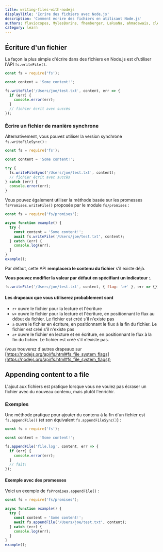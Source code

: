 ```yaml
---
title: writing-files-with-nodejs
displayTitle: 'Écrire des fichiers avec Node.js'
description: 'Comment écrire des fichiers en utilisant Node.js'
authors: flaviocopes, MylesBorins, fhemberger, LaRuaNa, ahmadawais, clean99, ovflowd
category: learn
---
```


## Écriture d'un fichier

La façon la plus simple d'écrire dans des fichiers en Node.js est d'utiliser l'API `fs.writeFile()`.

```js
const fs = require('fs');

const content = 'Some content!';

fs.writeFile('/Users/joe/test.txt', content, err => {
  if (err) {
    console.error(err);
  }
  // fichier écrit avec succès
});
```

### Écrire un fichier de manière synchrone

Alternativement, vous pouvez utiliser la version synchrone `fs.writeFileSync()` :

```js
const fs = require('fs');

const content = 'Some content!';

try {
  fs.writeFileSync('/Users/joe/test.txt', content);
  // fichier écrit avec succès
} catch (err) {
  console.error(err);
}
```

Vous pouvez également utiliser la méthode basée sur les promesses `fsPromises.writeFile()` proposée par le module `fs/promises` :

```js
const fs = require('fs/promises');

async function example() {
  try {
    const content = 'Some content!';
    await fs.writeFile('/Users/joe/test.txt', content);
  } catch (err) {
    console.log(err);
  }
}
example();
```

Par défaut, cette API **remplacera le contenu du fichier** s'il existe déjà.

**Vous pouvez modifier la valeur par défaut en spécifiant un indicateur :**.

```js
fs.writeFile('/Users/joe/test.txt', content, { flag: 'a+' }, err => {});
```

#### Les drapeaux que vous utiliserez probablement sont

* `r+` ouvre le fichier pour la lecture et l'écriture
* `w+` ouvre le fichier pour la lecture et l'écriture, en positionnant le flux au début du fichier. Le fichier est créé s'il n'existe pas
* `a` ouvre le fichier en écriture, en positionnant le flux à la fin du fichier. Le fichier est créé s'il n'existe pas
* `a+` ouvre le fichier en lecture et en écriture, en positionnant le flux à la fin du fichier. Le fichier est créé s'il n'existe pas.

(vous trouverez d'autres drapeaux sur [https://nodejs.org/api/fs.html#fs_file_system_flags](https://nodejs.org/api/fs.html#fs_file_system_flags))

## Appending content to a file

L'ajout aux fichiers est pratique lorsque vous ne voulez pas écraser un fichier avec du nouveau contenu, mais plutôt l'enrichir.

### Exemples

Une méthode pratique pour ajouter du contenu à la fin d'un fichier est `fs.appendFile()` (et son équivalent `fs.appendFileSync()`) :

```js
const fs = require('fs');

const content = 'Some content!';

fs.appendFile('file.log', content, err => {
  if (err) {
    console.error(err);
  }
  // fait!
});
```

#### Exemple avec des promesses

Voici un exemple de `fsPromises.appendFile()` :

```js
const fs = require('fs/promises');

async function example() {
  try {
    const content = 'Some content!';
    await fs.appendFile('/Users/joe/test.txt', content);
  } catch (err) {
    console.log(err);
  }
}
example();
```
